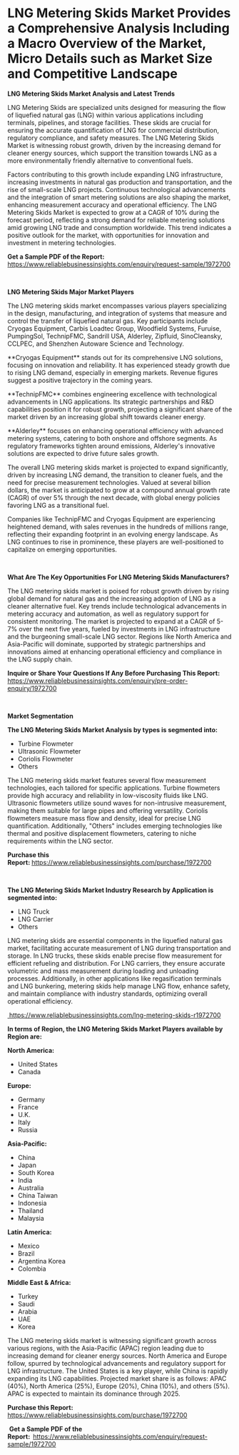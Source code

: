 <p><h1>LNG Metering Skids Market Provides a Comprehensive Analysis Including a Macro Overview of the Market, Micro Details such as Market Size and Competitive Landscape</h1></p><p><strong>LNG Metering Skids Market Analysis and Latest Trends</strong></p>
<p><p>LNG Metering Skids are specialized units designed for measuring the flow of liquefied natural gas (LNG) within various applications including terminals, pipelines, and storage facilities. These skids are crucial for ensuring the accurate quantification of LNG for commercial distribution, regulatory compliance, and safety measures. The LNG Metering Skids Market is witnessing robust growth, driven by the increasing demand for cleaner energy sources, which support the transition towards LNG as a more environmentally friendly alternative to conventional fuels.</p><p>Factors contributing to this growth include expanding LNG infrastructure, increasing investments in natural gas production and transportation, and the rise of small-scale LNG projects. Continuous technological advancements and the integration of smart metering solutions are also shaping the market, enhancing measurement accuracy and operational efficiency. The LNG Metering Skids Market is expected to grow at a CAGR of 10% during the forecast period, reflecting a strong demand for reliable metering solutions amid growing LNG trade and consumption worldwide. This trend indicates a positive outlook for the market, with opportunities for innovation and investment in metering technologies.</p></p>
<p><strong>Get a Sample PDF of the Report:&nbsp;</strong> <a href="https://www.reliablebusinessinsights.com/enquiry/request-sample/1972700?utm_campaign=2983&utm_medium=2&utm_source=Github&utm_content=ia&utm_term=12042025&utm_id=lng-metering-skids">https://www.reliablebusinessinsights.com/enquiry/request-sample/1972700</a></p>
<p>&nbsp;</p>
<p><strong>LNG Metering Skids Major Market Players</strong></p>
<p><p>The LNG metering skids market encompasses various players specializing in the design, manufacturing, and integration of systems that measure and control the transfer of liquefied natural gas. Key participants include Cryogas Equipment, Carbis Loadtec Group, Woodfield Systems, Furuise, PumpingSol, TechnipFMC, Sandrill USA, Alderley, Zipfluid, SinoCleansky, CCLPEC, and Shenzhen Autoware Science and Technology.</p><p>**Cryogas Equipment** stands out for its comprehensive LNG solutions, focusing on innovation and reliability. It has experienced steady growth due to rising LNG demand, especially in emerging markets. Revenue figures suggest a positive trajectory in the coming years.</p><p>**TechnipFMC** combines engineering excellence with technological advancements in LNG applications. Its strategic partnerships and R&D capabilities position it for robust growth, projecting a significant share of the market driven by an increasing global shift towards cleaner energy.</p><p>**Alderley** focuses on enhancing operational efficiency with advanced metering systems, catering to both onshore and offshore segments. As regulatory frameworks tighten around emissions, Alderley's innovative solutions are expected to drive future sales growth.</p><p>The overall LNG metering skids market is projected to expand significantly, driven by increasing LNG demand, the transition to cleaner fuels, and the need for precise measurement technologies. Valued at several billion dollars, the market is anticipated to grow at a compound annual growth rate (CAGR) of over 5% through the next decade, with global energy policies favoring LNG as a transitional fuel.</p><p>Companies like TechnipFMC and Cryogas Equipment are experiencing heightened demand, with sales revenues in the hundreds of millions range, reflecting their expanding footprint in an evolving energy landscape. As LNG continues to rise in prominence, these players are well-positioned to capitalize on emerging opportunities.</p></p>
<p>&nbsp;</p>
<p><strong>What Are The Key Opportunities For LNG Metering Skids Manufacturers?</strong></p>
<p><p>The LNG metering skids market is poised for robust growth driven by rising global demand for natural gas and the increasing adoption of LNG as a cleaner alternative fuel. Key trends include technological advancements in metering accuracy and automation, as well as regulatory support for consistent monitoring. The market is projected to expand at a CAGR of 5-7% over the next five years, fueled by investments in LNG infrastructure and the burgeoning small-scale LNG sector. Regions like North America and Asia-Pacific will dominate, supported by strategic partnerships and innovations aimed at enhancing operational efficiency and compliance in the LNG supply chain.</p></p>
<p><strong>Inquire or Share Your Questions If Any Before Purchasing This Report:</strong> <a href="https://www.reliablebusinessinsights.com/enquiry/pre-order-enquiry/1972700?utm_campaign=2983&utm_medium=2&utm_source=Github&utm_content=ia&utm_term=12042025&utm_id=lng-metering-skids">https://www.reliablebusinessinsights.com/enquiry/pre-order-enquiry/1972700</a></p>
<p>&nbsp;</p>
<p><strong>Market Segmentation</strong></p>
<p><strong>The LNG Metering Skids Market Analysis by types is segmented into:</strong></p>
<p><ul><li>Turbine Flowmeter</li><li>Ultrasonic Flowmeter</li><li>Coriolis Flowmeter</li><li>Others</li></ul></p>
<p><p>The LNG metering skids market features several flow measurement technologies, each tailored for specific applications. Turbine flowmeters provide high accuracy and reliability in low-viscosity fluids like LNG. Ultrasonic flowmeters utilize sound waves for non-intrusive measurement, making them suitable for large pipes and offering versatility. Coriolis flowmeters measure mass flow and density, ideal for precise LNG quantification. Additionally, "Others" includes emerging technologies like thermal and positive displacement flowmeters, catering to niche requirements within the LNG sector.</p></p>
<p><strong>Purchase this Report:&nbsp;</strong><a href="https://www.reliablebusinessinsights.com/purchase/1972700?utm_campaign=2983&utm_medium=2&utm_source=Github&utm_content=ia&utm_term=12042025&utm_id=lng-metering-skids">https://www.reliablebusinessinsights.com/purchase/1972700</a></p>
<p>&nbsp;</p>
<p><strong>The LNG Metering Skids Market Industry Research by Application is segmented into:</strong></p>
<p><ul><li>LNG Truck</li><li>LNG Carrier</li><li>Others</li></ul></p>
<p><p>LNG metering skids are essential components in the liquefied natural gas market, facilitating accurate measurement of LNG during transportation and storage. In LNG trucks, these skids enable precise flow measurement for efficient refueling and distribution. For LNG carriers, they ensure accurate volumetric and mass measurement during loading and unloading processes. Additionally, in other applications like regasification terminals and LNG bunkering, metering skids help manage LNG flow, enhance safety, and maintain compliance with industry standards, optimizing overall operational efficiency.</p></p>
<p><a href="https://www.reliablebusinessinsights.com/lng-metering-skids-r1972700?utm_campaign=2983&utm_medium=2&utm_source=Github&utm_content=ia&utm_term=12042025&utm_id=lng-metering-skids">&nbsp;https://www.reliablebusinessinsights.com/lng-metering-skids-r1972700</a></p>
<p><strong>In terms of Region, the LNG Metering Skids Market Players available by Region are:</strong></p>
<p>
    <p> <strong> North America: </strong>
        <ul>
            <li>United States</li>
            <li>Canada</li>
        </ul>
        </p> 
    <p> <strong> Europe: </strong>
        <ul>
            <li>Germany</li>
            <li>France</li>
            <li>U.K.</li>
            <li>Italy</li>
            <li>Russia</li>
        </ul>
        </p> 
    <p> <strong> Asia-Pacific: </strong>
        <ul>
            <li>China</li>
            <li>Japan</li>
            <li>South Korea</li>
            <li>India</li>
            <li>Australia</li>
            <li>China Taiwan</li>
            <li>Indonesia</li>
            <li>Thailand</li>
            <li>Malaysia</li>
        </ul>
        </p> 
    <p> <strong> Latin America: </strong>
        <ul>
            <li>Mexico</li>
            <li>Brazil</li>
            <li>Argentina Korea</li>
            <li>Colombia</li>
        </ul>
        </p> 
    <p> <strong> Middle East & Africa: </strong>
        <ul>
            <li>Turkey</li>
            <li>Saudi</li>
            <li>Arabia</li>
            <li>UAE</li>
            <li>Korea</li>
        </ul>
    </p>
    </p>
<p><p>The LNG metering skids market is witnessing significant growth across various regions, with the Asia-Pacific (APAC) region leading due to increasing demand for cleaner energy sources. North America and Europe follow, spurred by technological advancements and regulatory support for LNG infrastructure. The United States is a key player, while China is rapidly expanding its LNG capabilities. Projected market share is as follows: APAC (40%), North America (25%), Europe (20%), China (10%), and others (5%). APAC is expected to maintain its dominance through 2025.</p></p>
<p><strong>Purchase this Report: </strong><a href="https://www.reliablebusinessinsights.com/purchase/1972700?utm_campaign=2983&utm_medium=2&utm_source=Github&utm_content=ia&utm_term=12042025&utm_id=lng-metering-skids">https://www.reliablebusinessinsights.com/purchase/1972700</a></p>
<p>&nbsp;<strong>Get a Sample PDF of the Report:&nbsp;&nbsp;</strong><a href="https://www.reliablebusinessinsights.com/enquiry/request-sample/1972700?utm_campaign=2983&utm_medium=2&utm_source=Github&utm_content=ia&utm_term=12042025&utm_id=lng-metering-skids">https://www.reliablebusinessinsights.com/enquiry/request-sample/1972700</a></p>
<p><strong></strong></p>
<p><p></p><p></p><p></p></p>